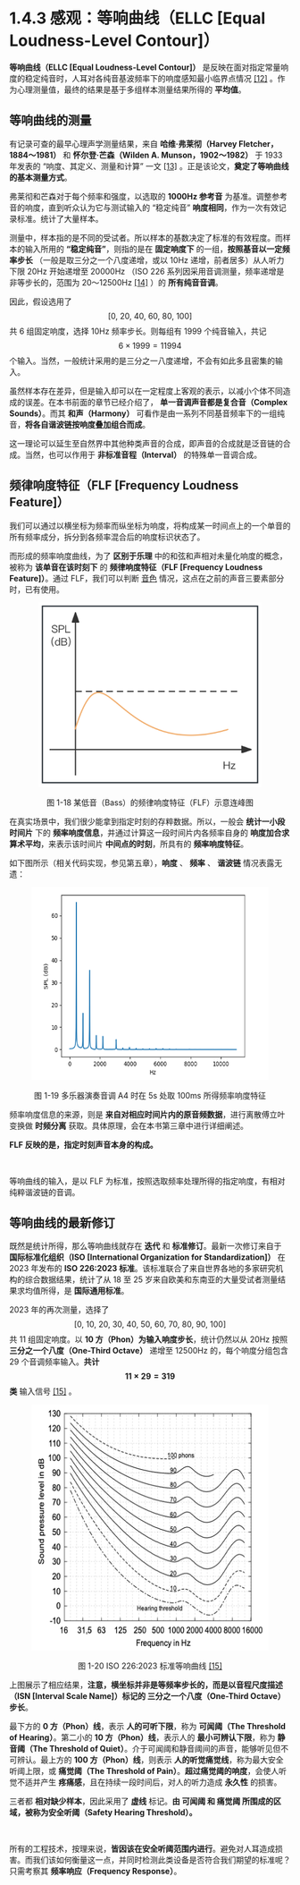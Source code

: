 
# 1.4.3 感观：等响曲线（ELLC [Equal Loudness-Level Contour]）

**等响曲线（ELLC [Equal Loudness-Level Contour]）** 是反映在面对指定常量响度的稳定纯音时，人耳对各纯音基波频率下的响度感知最小临界点情况 [\[12\]][ref] 。作为心理测量值，最终的结果是基于多组样本测量结果所得的 **平均值**。

## **等响曲线的测量**

有记录可查的最早心理声学测量结果，来自 **哈维·弗莱彻（Harvey Fletcher，1884～1981）** 和 **怀尔登·芒森（Wilden A. Munson，1902～1982）** 于 1933 年发表的 “响度、其定义、测量和计算” 一文 [\[13\]][ref] 。正是该论文，**奠定了等响曲线的基本测量方式**。

弗莱彻和芒森对于每个频率和强度，以选取的 **1000Hz 参考音** 为基准。调整参考音的响度，直到听众认为它与测试输入的 “稳定纯音” **响度相同**，作为一次有效记录标准。统计了大量样本。

测量中，样本指的是不同的受试者。所以样本的基数决定了标准的有效程度。而样本的输入所用的 **“稳定纯音”**，则指的是在 **固定响度下** 的一组，**按照基音以一定频率步长** （一般是取三分之一个八度递增，或以 10Hz 递增，前者居多）从人听力下限 20Hz 开始递增至 20000Hz （ISO 226 系列因采用音调测量，频率递增是非等步长的，范围为 20～12500Hz [\[14\]][ref] ）的 **所有纯音音调**。

因此，假设选用了 $$[0,\ 20,\ 40,\ 60,\ 80,\ 100]$$ 共 6 组固定响度，选择 10Hz 频率步长。则每组有 1999 个纯音输入，共记 $$6 \times 1999 = 11994$$ 个输入。当然，一般统计采用的是三分之一八度递增，不会有如此多且密集的输入。

虽然样本存在差异，但是输入却可以在一定程度上客观的表示，以减小个体不同造成的误差。在本书前面的章节已经介绍了， **单一音调声音都是复合音（Complex Sounds）**。而其 **和声（Harmony）** 可看作是由一系列不同基音频率下的一组纯音，**将各自谐波链按响度叠加组合而成**。

这一理论可以延生至自然界中其他种类声音的合成，即声音的合成就是泛音链的合成。当然，也可以作用于 **非标准音程（Interval）** 的特殊单一音调合成。

## **频律响度特征（FLF [Frequency Loudness Feature]）**

我们可以通过以横坐标为频率而纵坐标为响度，将构成某一时间点上的一个单音的所有频率成分，拆分到各频率混合后的响度标识状态了。

而形成的频率响度曲线，为了 **区别于乐理** 中的和弦和声相对未量化响度的概念，被称为 **该单音在该时刻下** 的 **频律响度特征（FLF [Frequency Loudness Feature]）**。通过 FLF，我们可以判断 [音色](Docs_1_3_3.md) 情况，这点在之前的声音三要素部分时，已有使用。

<center>
<figure>
   <img  
      width = "400" height = "330"
      src="../../Pictures/SFR_preception_chain_0.png" alt="">
    <figcaption>
      <p>图 1-18 某低音（Bass）的频律响度特征（FLF）示意连峰图</p>
   </figcaption>
</figure>
</center>

在真实场景中，我们很少能拿到指定时刻的存粹数据。所以，一般会 **统计一小段时间片** 下的 **频率响度信息**，并通过计算这一段时间片内各频率自身的 **响度加合求算术平均**，来表示该时间片 **中间点的时刻**，所具有的 **频率响度特征**。

如下图所示（相关代码实现，参见第五章），**响度** 、 **频率** 、 **谐波链** 情况表露无遗：

<center>
<figure>
   <img  
      width = "500" height = "345"
      src="../../Pictures/FLC_instruments_A4_5_100.png" alt="">
    <figcaption>
      <p>图 1-19 多乐器演奏音调 A4 时在 5s 处取 100ms 所得频率响度特征</p>
   </figcaption>
</figure>
</center>

频率响度信息的来源，则是 **来自对相应时间片内的原音频数据**，进行离散傅立叶变换做 **时频分离** 获取。具体原理，会在本书第三章中进行详细阐述。

**FLF 反映的是，指定时刻声音本身的构成。**

<br>

等响曲线的输入，是以 FLF 为标准，按照选取频率处理所得的指定响度，有相对纯粹谐波链的音调。

## **等响曲线的最新修订**

既然是统计所得，那么等响曲线就存在 **迭代** 和 **标准修订**。最新一次修订来自于 **国际标准化组织（ISO [International Organization for Standardization]）** 在 2023 年发布的 **ISO 226:2023 标准**。该标准联合了来自世界各地的多家研究机构的综合数据结果，统计了从 18 至 25 岁来自欧美和东南亚的大量受试者测量结果求均值所得，是 **国际通用标准**。

2023 年的再次测量，选择了 $$[0,\ 10,\ 20,\ 30,\ 40,\ 50,\ 60,\ 70,\ 80,\ 90,\ 100]$$ 共 11 组固定响度。以 **10 方（Phon）为输入响度步长**，统计仍然以从 20Hz 按照 **三分之一个八度（One-Third Octave）** 递增至 12500Hz 的，每个响度分组包含 29 个音调频率输入。**共计 $$11 \times 29 = 319$$ 类** 输入信号 [\[15\]][ref] 。

<center>
<figure>
   <img  
      width = "500" height = "440"
      src="../../Pictures/ELC_ISO226_2023.png" alt="">
    <figcaption>
      <p>图 1-20 ISO 226:2023 标准等响曲线 <a href="References_1.md">[15]</a></p>
   </figcaption>
</figure>
</center>

上图展示了相应结果，**注意，横坐标并非是等频率步长的，而是以音程尺度描述（ISN [Interval Scale Name]）标记的 三分之一个八度（One-Third Octave） 步长**。

最下方的 **0 方（Phon）线**，表示 **人的可听下限**，称为 **可闻阈（The Threshold of Hearing）**。第二小的 **10 方（Phon）线**，表示人的 **最小可辨认下限**，称为 **静音阈（The Threshold of Quiet）**。介于可闻阈和静音阈间的声音，能够听见但不可辨认。最上方的 **100 方（Phon）线**，则表示 **人的听觉痛觉线**，称为最大安全听阈上限，或 **痛觉阈（The Threshold of Pain）**。**超过痛觉阈的响度**，会使人听觉不适并产生 **疼痛感**，且在持续一段时间后，对人的听力造成 **永久性** 的损害。

三者都 **相对缺少样本**，因此采用了 **虚线** 标记。**由 可闻阈 和 痛觉阈 所围成的区域，被称为安全听阈（Safety Hearing Threshold）。**

<br>

所有的工程技术，按理来说，**皆因该在安全听阈范围内进行**。避免对人耳造成损害。而我们该如何衡量这一点，并同时检测此类设备是否符合我们期望的标准呢？只需考察其 **频率响应（Frequency Response）**。


[ref]: References_1.md
